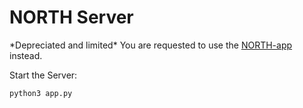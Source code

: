 # NORTH Server

\*Depreciated and limited\*
You are requested to use the [NORTH-app](https://github.com/nibtehaz/NORTH-app) instead.

Start the Server:

```
python3 app.py
```
